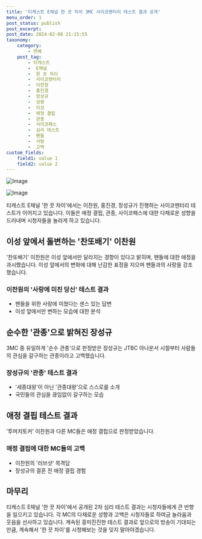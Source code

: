 ```yaml
---
title: '티캐스트 E채널 한 끗 차이 3MC 사이코멘터리 테스트 결과 공개'
menu_order: 1
post_status: publish
post_excerpt: 
post_date: 2024-02-08 21:15:55
taxonomy:
    category:
        - 연예
    post_tag:
        - 티캐스트
        -  E채널
        -  한 끗 차이
        -  사이코멘터리
        -  이찬원
        -  홍진경
        -  장성규
        -  성향
        -  이성
        -  애정 결핍
        -  관종
        -  사이코패스
        -  심리 테스트
        -  팬들
        -  사랑
        -  고백
custom_fields:
    field1: value 1
    field2: value 2
---
```


![Image](https://mimgnews.pstatic.net/image/421/2024/02/08/0007344151_001_20240208162722697.jpg?type=w540)

![Image](https://ssl.pstatic.net/mimgnews/image/421/2024/02/08/0007344151_002_20240208162722753.jpg?type=w540)

티캐스트 E채널 '한 끗 차이'에서는 이찬원, 홍진경, 장성규가 진행하는 사이코멘터리 테스트가 이어지고 있습니다. 이들은 애정 결핍, 관종, 사이코패스에 대한 다채로운 성향을 드러내며 시청자들을 놀라게 하고 있습니다. 
## 이성 앞에서 돌변하는 '찬또배기' 이찬원
'찬또배기' 이찬원은 이성 앞에서만 달라지는 경향이 있다고 밝히며, 팬들에 대한 애정을 과시했습니다. 이성 앞에서의 변화에 대해 난감한 표정을 지으며 팬들과의 사랑을 강조했습니다. 
### 이찬원의 '사랑에 미친 당신' 테스트 결과
- 팬들을 위한 사랑에 미쳤다는 센스 있는 답변
- 이성 앞에서만 변하는 모습에 대한 분석
## 순수한 '관종'으로 밝혀진 장성규
3MC 중 유일하게 '순수 관종'으로 판정받은 장성규는 JTBC 아나운서 시절부터 사람들의 관심을 갈구하는 관종이라고 고백했습니다. 
### 장성규의 '관종' 테스트 결과
- '세종대왕'이 아닌 '관종대왕'으로 스스로를 소개
- 국민들의 관심을 끊임없이 갈구하는 모습
## 애정 결핍 테스트 결과
'투머치토커' 이찬원과 다른 MC들은 애정 결핍으로 판정받았습니다.
### 애정 결핍에 대한 MC들의 고백
- 이찬원의 '러브샷' 목격담
- 장성규의 결혼 전 애정 결핍 경험
## 마무리
티캐스트 E채널 '한 끗 차이'에서 공개된 2차 심리 테스트 결과는 시청자들에게 큰 반향을 일으키고 있습니다. 각 MC의 다채로운 성향과 고백은 시청자들로 하여금 놀라움과 웃음을 선사하고 있습니다. 계속된 흥미진진한 테스트 결과로 앞으로의 방송이 기대되는 만큼, 계속해서 '한 끗 차이'를 시청해보는 것을 잊지 말아야겠습니다.
